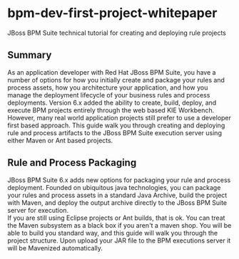 # bpm-dev-first-project-whitepaper
JBoss BPM Suite technical tutorial for creating and deploying rule projects

## Summary

As an application developer with Red Hat JBoss BPM Suite, you have a number of options for how you initially create and package your rules and process assets, how you architecture your application, and how you manage the deployment lifecycle of your business rules and process deployments. Version 6.x added the ability to create, build, deploy, and execute BPM projects entirely through the web based KIE Workbench.  However, many real world application projects still prefer to use a developer first based approach.  This guide walk you through creating and deploying rule and process artifacts to the JBoss BPM Suite execution server using either Maven or Ant based projects.

## Rule and Process Packaging

JBoss BPM Suite 6.x adds new options for packaging your rule and process deployment.  Founded on ubiquitous java  technologies, you can package your rules and process assets in a standard Java Archive, build the project with Maven, and deploy the output archive directly to the JBoss BPM Suite server for execution.  
If you are still using Eclipse projects or Ant builds, that is ok. You can treat the Maven subsystem as a black box if you aren't a maven shop.  You will be able to build you standard way, and  this guide will walk you through the project structure. Upon upload your JAR file to the BPM executions server it will be Mavenized automatically. 

